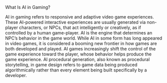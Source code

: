 What Is AI in Gaming? 

AI in gaming refers to responsive and adaptive video game experiences. 
These AI-powered interactive experiences are usually generated via non-player characters, or NPCs, that act intelligently or creatively, as if controlled by a human game-player. AI is the engine that determines an NPC’s behavior in the game world.
While AI in some form has long appeared in video games, it is considered a booming new frontier in how games are both developed and played. AI games increasingly shift the control of the game experience toward the player, whose behavior helps produce the game experience.
AI procedural generation, also known as procedural storytelling, in game design refers to game data being produced algorithmically rather than every element being built specifically by a developer.
